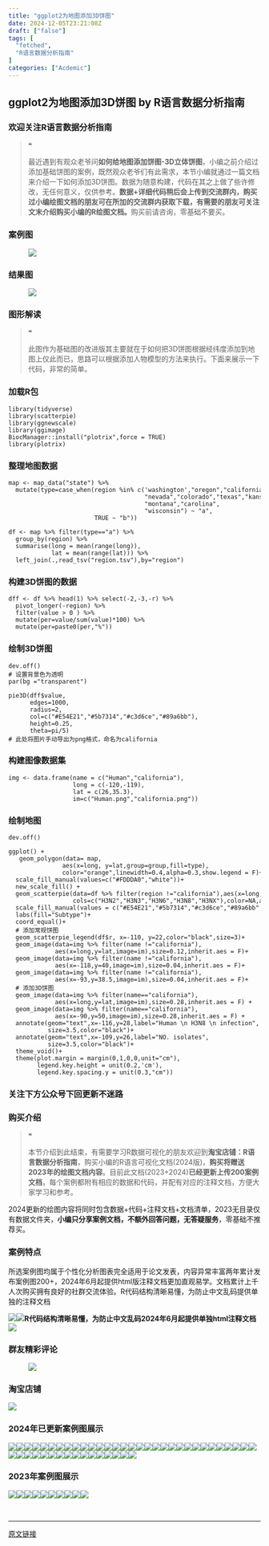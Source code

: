 ```yaml
---
title: "ggplot2为地图添加3D饼图"
date: 2024-12-05T23:21:08Z
draft: ["false"]
tags: [
  "fetched",
  "R语言数据分析指南"
]
categories: ["Acdemic"]
---
```

ggplot2为地图添加3D饼图 by R语言数据分析指南
------
<div><section data-tool="mdnice编辑器" data-website="https://www.mdnice.com"><h3 data-tool="mdnice编辑器"><span></span><span>欢迎关注R语言数据分析指南</span><span></span></h3><blockquote data-tool="mdnice编辑器"><span>❝</span><p>最近遇到有观众老爷问<strong>如何给地图添加饼图-3D立体饼图</strong>，小编之前介绍过添加基础饼图的案例，既然观众老爷们有此需求，本节小编就通过一篇文档来介绍一下如何添加3D饼图。数据为随意构建，代码在其之上做了些许修改，无任何意义，仅供参考。<strong>数据+详细代码稍后会上传到交流群内，购买过小编绘图文档的朋友可在所加的交流群内获取下载，有需要的朋友可关注文末介绍购买小编的R绘图文档。</strong>购买前请咨询，零基础不要买。</p></blockquote><h3 data-tool="mdnice编辑器"><span></span><span>案例图</span><span></span></h3><figure data-tool="mdnice编辑器"><img data-imgfileid="100038576" data-ratio="0.6805555555555556" data-src="https://mmbiz.qpic.cn/mmbiz_png/EibnicgwScTAaJ5IaVgStiasribRwzYNNFUrjCk0FSFsaSWN5YBHXCLBrHQ2iaGP6a72lgXYGXeqNZwa3bKIupXiceicw/640?wx_fmt=png&amp;from=appmsg" data-type="png" data-w="1080" src="https://mmbiz.qpic.cn/mmbiz_png/EibnicgwScTAaJ5IaVgStiasribRwzYNNFUrjCk0FSFsaSWN5YBHXCLBrHQ2iaGP6a72lgXYGXeqNZwa3bKIupXiceicw/640?wx_fmt=png&amp;from=appmsg"></figure><h3 data-tool="mdnice编辑器"><span></span><span>结果图</span><span></span></h3><figure data-tool="mdnice编辑器"><img data-imgfileid="100038575" data-ratio="0.4759259259259259" data-src="https://mmbiz.qpic.cn/mmbiz_png/EibnicgwScTAaJ5IaVgStiasribRwzYNNFUr9JbMYibcXLPhRuYOkKWq5vvPJ2wGHFgnszgeicJibzuTAN8RkCPzSZhWQ/640?wx_fmt=png&amp;from=appmsg" data-type="png" data-w="1080" src="https://mmbiz.qpic.cn/mmbiz_png/EibnicgwScTAaJ5IaVgStiasribRwzYNNFUr9JbMYibcXLPhRuYOkKWq5vvPJ2wGHFgnszgeicJibzuTAN8RkCPzSZhWQ/640?wx_fmt=png&amp;from=appmsg"></figure><h3 data-tool="mdnice编辑器"><span></span><span>图形解读</span><span></span></h3><blockquote data-tool="mdnice编辑器"><span>❝</span><p>此图作为基础图的改进版其主要就在于如何把3D饼图根据经纬度添加到地图上仅此而已，思路可以根据添加人物模型的方法来执行。下面来展示一下代码，非常的简单。</p></blockquote><h3 data-tool="mdnice编辑器"><span></span><span>加载R包</span><span></span></h3><pre data-tool="mdnice编辑器"><span></span><code><span>library</span>(tidyverse)<br><span>library</span>(scatterpie)<br><span>library</span>(ggnewscale)<br><span>library</span>(ggimage)<br>BiocManager::install(<span>"plotrix"</span>,force = <span>TRUE</span>)<br><span>library</span>(plotrix)<br></code></pre><h3 data-tool="mdnice编辑器"><span></span><span>整理地图数据</span><span></span></h3><pre data-tool="mdnice编辑器"><span></span><code>map &lt;- map_data(<span>"state"</span>) %&gt;% <br>  mutate(type=case_when(region %<span>in</span>% c(<span>'washington'</span>,<span>"oregon"</span>,<span>"california"</span>,<br>                                      <span>"nevada"</span>,<span>"colorado"</span>,<span>"texas"</span>,<span>"kansas"</span>,<br>                                      <span>"montana"</span>,<span>"carolina"</span>,<br>                                      <span>"wisconsin"</span>) ~ <span>"a"</span>,<br>                        <span>TRUE</span> ~ <span>"b"</span>))<br><br>df &lt;- map %&gt;% filter(type==<span>"a"</span>) %&gt;% <br>  group_by(region) %&gt;%<br>  summarise(long = mean(range(long)),<br>            lat = mean(range(lat))) %&gt;% <br>  left_join(.,read_tsv(<span>"region.tsv"</span>),by=<span>"region"</span>)<br></code></pre><h3 data-tool="mdnice编辑器"><span></span><span>构建3D饼图的数据</span><span></span></h3><pre data-tool="mdnice编辑器"><span></span><code>dff &lt;- df %&gt;% head(<span>1</span>) %&gt;% select(-<span>2</span>,-<span>3</span>,-r) %&gt;% <br>  pivot_longer(-region) %&gt;% <br>  filter(value &gt; <span>0</span> ) %&gt;% <br>  mutate(per=value/sum(value)*<span>100</span>) %&gt;% <br>  mutate(per=paste0(per,<span>"%"</span>))<br></code></pre><h3 data-tool="mdnice编辑器"><span></span><span>绘制3D饼图</span><span></span></h3><pre data-tool="mdnice编辑器"><span></span><code>dev.off()<br><span># 设置背景色为透明</span><br>par(bg =<span>"transparent"</span>)<br><br>pie3D(dff$value,<br>      edges=<span>1000</span>,<br>      radius=<span>2</span>,<br>      col=c(<span>"#E54E21"</span>,<span>"#5b7314"</span>,<span>"#c3d6ce"</span>,<span>"#89a6bb"</span>),<br>      height=<span>0.25</span>,<br>      theta=pi/<span>5</span>)<br><span># 此处将图片手动导出为png格式，命名为california</span><br></code></pre><h3 data-tool="mdnice编辑器"><span></span><span>构建图像数据集</span><span></span></h3><pre data-tool="mdnice编辑器"><span></span><code>img &lt;- data.frame(name = c(<span>"Human"</span>,<span>"california"</span>),<br>                  long = c(-<span>120</span>,-<span>119</span>),<br>                  lat = c(<span>26</span>,<span>35.3</span>),<br>                  im=c(<span>"Human.png"</span>,<span>"california.png"</span>))<br></code></pre><h3 data-tool="mdnice编辑器"><span></span><span>绘制地图</span><span></span></h3><pre data-tool="mdnice编辑器"><span></span><code>dev.off()<br><br>ggplot() +<br>   geom_polygon(data= map,<br>               aes(x=long, y=lat,group=group,fill=type),<br>               color=<span>"orange"</span>,linewidth=<span>0.4</span>,alpha=<span>0.3</span>,show.legend = <span>F</span>)+<br>  scale_fill_manual(values=c(<span>"#FDDDA0"</span>,<span>"white"</span>))+<br>  new_scale_fill() +<br>  geom_scatterpie(data=df %&gt;% filter(region !=<span>"california"</span>),aes(x=long,y=lat,r=r),<br>                  cols=c(<span>"H3N2"</span>,<span>"H3N3"</span>,<span>"H3N6"</span>,<span>"H3N8"</span>,<span>"H3NX"</span>),color=<span>NA</span>,alpha=<span>.8</span>)+<br>  scale_fill_manual(values = c(<span>"#E54E21"</span>,<span>"#5b7314"</span>,<span>"#c3d6ce"</span>,<span>"#89a6bb"</span>,<span>"#454b87"</span>))+<br>  labs(fill=<span>"Subtype"</span>)+<br>  coord_equal()+<br>  <span># 添加常规饼图</span><br>  geom_scatterpie_legend(df$r, x=-<span>110</span>, y=<span>22</span>,color=<span>"black"</span>,size=<span>3</span>)+<br>  geom_image(data=img %&gt;% filter(name !=<span>"california"</span>),<br>             aes(x=long,y=lat,image=im),size=<span>0.12</span>,inherit.aes = <span>F</span>)+<br>  geom_image(data=img %&gt;% filter(name !=<span>"california"</span>),<br>             aes(x=-<span>118</span>,y=<span>40</span>,image=im),size=<span>0.04</span>,inherit.aes = <span>F</span>)+<br>  geom_image(data=img %&gt;% filter(name !=<span>"california"</span>),<br>             aes(x=-<span>93</span>,y=<span>38.5</span>,image=im),size=<span>0.04</span>,inherit.aes = <span>F</span>)+<br>  <span># 添加3D饼图</span><br>  geom_image(data=img %&gt;% filter(name==<span>"california"</span>),<br>             aes(x=long,y=lat,image=im),size=<span>0.28</span>,inherit.aes = <span>F</span>) +<br>  geom_image(data=img %&gt;% filter(name==<span>"california"</span>),<br>             aes(x=-<span>90</span>,y=<span>50</span>,image=im),size=<span>0.28</span>,inherit.aes = <span>F</span>) +<br>  annotate(geom=<span>"text"</span>,x=-<span>116</span>,y=<span>28</span>,label=<span>"Human \n H3N8 \n infection"</span>,<br>           size=<span>3.5</span>,color=<span>"black"</span>)+<br>  annotate(geom=<span>"text"</span>,x=-<span>109</span>,y=<span>26</span>,label=<span>"NO. isolates"</span>,<br>           size=<span>3.5</span>,color=<span>"black"</span>)+<br>  theme_void()+<br>  theme(plot.margin = margin(<span>0</span>,<span>1</span>,<span>0</span>,<span>0</span>,unit=<span>"cm"</span>),<br>        legend.key.height = unit(<span>0.2</span>,<span>'cm'</span>),<br>        legend.key.spacing.y = unit(<span>0.3</span>,<span>"cm"</span>))<br></code></pre><h3 data-tool="mdnice编辑器"><span></span><span>关注下方公众号下回更新不迷路</span><span></span></h3><section><mp-common-profile data-pluginname="mpprofile" data-id="Mzg3MzQzNTYzMw==" data-headimg="http://mmbiz.qpic.cn/mmbiz_png/EibnicgwScTAZF0rpeZII9Ltl26VbVagriczTria1fib3XgjwwHEHFjPzkmGpqWDVVHBSzhENictUM2iavAKiaM5lc9USw/0?wx_fmt=png" data-nickname="R语言数据分析指南" data-alias="YanJANtwo" data-signature="R语言重症爱好者，喜欢绘制各种精美的图表，喜欢的小伙伴可以关注我，跟我一起学习" data-from="0" data-is_biz_ban="0" data-service_type="1"></mp-common-profile></section><h3 data-tool="mdnice编辑器"><span></span><span>购买介绍</span><span></span></h3><blockquote data-tool="mdnice编辑器"><span>❝</span><p>本节介绍到此结束，有需要学习R数据可视化的朋友欢迎到<strong>淘宝店铺：R语言数据分析指南</strong>，购买小编的R语言可视化文档(2024版)，<strong>购买将赠送2023年的绘图文档内容</strong>。目前此文档(2023+2024)<strong>已经更新上传200案例文档</strong>，每个案例都附有相应的数据和代码，并配有对应的注释文档，方便大家学习和参考。</p></blockquote><p data-tool="mdnice编辑器">2024更新的绘图内容将同时包含数据+代码+注释文档+文档清单，2023无目录仅有数据文件夹，<strong>小编只分享案例文档，不额外回答问题，无答疑服务</strong>，零基础不推荐买。</p><h3 data-tool="mdnice编辑器"><span></span><span>案例特点</span><span></span></h3><p data-tool="mdnice编辑器">所选案例图均属于个性化分析图表完全适用于论文发表，内容异常丰富两年累计发布案例图200+，2024年6月起提供html版注释文档更加直观易学。文档累计上千人次购买拥有良好的社群交流体验。R代码结构清晰易懂，为防止中文乱码提供单独的注释文档</p><p data-tool="mdnice编辑器"><img data-imgfileid="100038578" data-ratio="0.49537037037037035" data-src="https://mmbiz.qpic.cn/mmbiz_png/EibnicgwScTAaJ5IaVgStiasribRwzYNNFUrEEuR8dzv5iahp7MxTGRI4bDFfgH4Fk6WytY7fNF4fK09CpMFvyjWbmg/640?wx_fmt=png&amp;from=appmsg" data-type="png" data-w="1080" src="https://mmbiz.qpic.cn/mmbiz_png/EibnicgwScTAaJ5IaVgStiasribRwzYNNFUrEEuR8dzv5iahp7MxTGRI4bDFfgH4Fk6WytY7fNF4fK09CpMFvyjWbmg/640?wx_fmt=png&amp;from=appmsg"><img data-imgfileid="100038579" data-ratio="0.675" data-src="https://mmbiz.qpic.cn/mmbiz_png/EibnicgwScTAaJ5IaVgStiasribRwzYNNFUrkoegaFsb6icLgFvjaUXJupiaZUJ1ibkDfbyLhe4du2vCiaDmvI0ouc27Gg/640?wx_fmt=png&amp;from=appmsg" data-type="png" data-w="1080" src="https://mmbiz.qpic.cn/mmbiz_png/EibnicgwScTAaJ5IaVgStiasribRwzYNNFUrkoegaFsb6icLgFvjaUXJupiaZUJ1ibkDfbyLhe4du2vCiaDmvI0ouc27Gg/640?wx_fmt=png&amp;from=appmsg"><strong>R代码结构清晰易懂，为防止中文乱码2024年6月起提供单独html注释文档</strong><img data-imgfileid="100038577" data-ratio="0.6552380952380953" data-src="https://mmbiz.qpic.cn/mmbiz_png/EibnicgwScTAaJ5IaVgStiasribRwzYNNFUrLSzObA2htKYiaD10Ud8DdMoruMKpGO6kDjtQ0ey1fvz7H4lpQeRlyKw/640?wx_fmt=png&amp;from=appmsg" data-type="png" data-w="1050" src="https://mmbiz.qpic.cn/mmbiz_png/EibnicgwScTAaJ5IaVgStiasribRwzYNNFUrLSzObA2htKYiaD10Ud8DdMoruMKpGO6kDjtQ0ey1fvz7H4lpQeRlyKw/640?wx_fmt=png&amp;from=appmsg"></p><h3 data-tool="mdnice编辑器"><span></span><span>群友精彩评论</span><span></span></h3><figure data-tool="mdnice编辑器"><img data-imgfileid="100038582" data-ratio="0.4546296296296296" data-src="https://mmbiz.qpic.cn/mmbiz_png/EibnicgwScTAaJ5IaVgStiasribRwzYNNFUrzDUNkCGJzQMfVGpkNJVacbKEUibiarE8Pa1FOKPD7JDfMexzRmxk3vqA/640?wx_fmt=png&amp;from=appmsg" data-type="png" data-w="1080" src="https://mmbiz.qpic.cn/mmbiz_png/EibnicgwScTAaJ5IaVgStiasribRwzYNNFUrzDUNkCGJzQMfVGpkNJVacbKEUibiarE8Pa1FOKPD7JDfMexzRmxk3vqA/640?wx_fmt=png&amp;from=appmsg"></figure><h3 data-tool="mdnice编辑器"><span></span><span>淘宝店铺</span><span></span></h3><p><img data-galleryid="" data-imgfileid="100019415" data-ratio="1.0210420841683367" data-s="300,640" data-src="https://mmbiz.qpic.cn/mmbiz_jpg/EibnicgwScTAbvhPDLGT8NaialEsht92PTYNJWpmVLfoYGic1uha5FyBrDCibibZCLjiazgvpT1XcdwibfVywD2el0VAgg/640?wx_fmt=jpeg" data-type="jpeg" data-w="998" src="https://mmbiz.qpic.cn/mmbiz_jpg/EibnicgwScTAbvhPDLGT8NaialEsht92PTYNJWpmVLfoYGic1uha5FyBrDCibibZCLjiazgvpT1XcdwibfVywD2el0VAgg/640?wx_fmt=jpeg"></p><h3 data-tool="mdnice编辑器"><span></span><span>2024年已更新案例图展示</span><span></span></h3><p data-tool="mdnice编辑器"><img data-imgfileid="100038584" data-ratio="0.42407407407407405" data-src="https://mmbiz.qpic.cn/mmbiz_jpg/EibnicgwScTAaJ5IaVgStiasribRwzYNNFUrk1lS8GkCZydVtJqhwuHE5r6KemZhfxr88jGwChfRkK8dNKf2RsCScg/640?wx_fmt=jpeg&amp;from=appmsg" data-type="jpeg" data-w="1080" src="https://mmbiz.qpic.cn/mmbiz_jpg/EibnicgwScTAaJ5IaVgStiasribRwzYNNFUrk1lS8GkCZydVtJqhwuHE5r6KemZhfxr88jGwChfRkK8dNKf2RsCScg/640?wx_fmt=jpeg&amp;from=appmsg"><img data-imgfileid="100038581" data-ratio="0.3925925925925926" data-src="https://mmbiz.qpic.cn/mmbiz_png/EibnicgwScTAaJ5IaVgStiasribRwzYNNFUrDibg0L2kXM3G6pPKeM4c4Pw2ho1I4feTHicHrUp7ZjprXvtxmtMGO6WQ/640?wx_fmt=png&amp;from=appmsg" data-type="png" data-w="1080" src="https://mmbiz.qpic.cn/mmbiz_png/EibnicgwScTAaJ5IaVgStiasribRwzYNNFUrDibg0L2kXM3G6pPKeM4c4Pw2ho1I4feTHicHrUp7ZjprXvtxmtMGO6WQ/640?wx_fmt=png&amp;from=appmsg"><img data-imgfileid="100038580" data-ratio="0.4462962962962963" data-src="https://mmbiz.qpic.cn/mmbiz_png/EibnicgwScTAaJ5IaVgStiasribRwzYNNFUrUaN2fdCBeHd6sMnrEoAcXBfZ7ZzzRYAUqPT6cP3quopkPeeicdkXQPA/640?wx_fmt=png&amp;from=appmsg" data-type="png" data-w="1080" src="https://mmbiz.qpic.cn/mmbiz_png/EibnicgwScTAaJ5IaVgStiasribRwzYNNFUrUaN2fdCBeHd6sMnrEoAcXBfZ7ZzzRYAUqPT6cP3quopkPeeicdkXQPA/640?wx_fmt=png&amp;from=appmsg"><img data-imgfileid="100038585" data-ratio="0.3712962962962963" data-src="https://mmbiz.qpic.cn/mmbiz_png/EibnicgwScTAaJ5IaVgStiasribRwzYNNFUr680q8TghL2VP5Yn3kGvKZQBqjMjiatNjVlndyTiaq4MwuYcxLaG5n4Ew/640?wx_fmt=png&amp;from=appmsg" data-type="png" data-w="1080" src="https://mmbiz.qpic.cn/mmbiz_png/EibnicgwScTAaJ5IaVgStiasribRwzYNNFUr680q8TghL2VP5Yn3kGvKZQBqjMjiatNjVlndyTiaq4MwuYcxLaG5n4Ew/640?wx_fmt=png&amp;from=appmsg"><img data-imgfileid="100038587" data-ratio="0.2722222222222222" data-src="https://mmbiz.qpic.cn/mmbiz_png/EibnicgwScTAaJ5IaVgStiasribRwzYNNFUrE4xMhvpibJWf7zeN3apibIEeHyT1IMPWtO2UqTGDWtqnqZ7U249RfgJQ/640?wx_fmt=png&amp;from=appmsg" data-type="png" data-w="1080" src="https://mmbiz.qpic.cn/mmbiz_png/EibnicgwScTAaJ5IaVgStiasribRwzYNNFUrE4xMhvpibJWf7zeN3apibIEeHyT1IMPWtO2UqTGDWtqnqZ7U249RfgJQ/640?wx_fmt=png&amp;from=appmsg"><img data-imgfileid="100038589" data-ratio="0.2462962962962963" data-src="https://mmbiz.qpic.cn/mmbiz_png/EibnicgwScTAaJ5IaVgStiasribRwzYNNFUryVXVDxpSewibrFKC8W45EUhCfvb7HlVkibaOQrvbbrhsXrRBSfQiavfrg/640?wx_fmt=png&amp;from=appmsg" data-type="png" data-w="1080" src="https://mmbiz.qpic.cn/mmbiz_png/EibnicgwScTAaJ5IaVgStiasribRwzYNNFUryVXVDxpSewibrFKC8W45EUhCfvb7HlVkibaOQrvbbrhsXrRBSfQiavfrg/640?wx_fmt=png&amp;from=appmsg"><img data-imgfileid="100038588" data-ratio="0.4324074074074074" data-src="https://mmbiz.qpic.cn/mmbiz_jpg/EibnicgwScTAaJ5IaVgStiasribRwzYNNFUrZRJ7P19DmYD1U9zoarpE8znVMLI5FdX3Qgl4QPCFOdb4uMCEqyH1hw/640?wx_fmt=jpeg&amp;from=appmsg" data-type="jpeg" data-w="1080" src="https://mmbiz.qpic.cn/mmbiz_jpg/EibnicgwScTAaJ5IaVgStiasribRwzYNNFUrZRJ7P19DmYD1U9zoarpE8znVMLI5FdX3Qgl4QPCFOdb4uMCEqyH1hw/640?wx_fmt=jpeg&amp;from=appmsg"><img data-imgfileid="100038590" data-ratio="0.47129629629629627" data-src="https://mmbiz.qpic.cn/mmbiz_png/EibnicgwScTAaJ5IaVgStiasribRwzYNNFUrDBEJfl9iccNpicNP9viasqnpW5LCuleIZ0Cj6pM4WHMJTjNhzEsyM4wTg/640?wx_fmt=png&amp;from=appmsg" data-type="png" data-w="1080" src="https://mmbiz.qpic.cn/mmbiz_png/EibnicgwScTAaJ5IaVgStiasribRwzYNNFUrDBEJfl9iccNpicNP9viasqnpW5LCuleIZ0Cj6pM4WHMJTjNhzEsyM4wTg/640?wx_fmt=png&amp;from=appmsg"><img data-imgfileid="100038586" data-ratio="0.36574074074074076" data-src="https://mmbiz.qpic.cn/mmbiz_png/EibnicgwScTAaJ5IaVgStiasribRwzYNNFUrj4PhGqHtKuCXBBeibNAu5kkGAjVLWrZAdIaicaDn9hiccDgdB1dCbib3oA/640?wx_fmt=png&amp;from=appmsg" data-type="png" data-w="1080" src="https://mmbiz.qpic.cn/mmbiz_png/EibnicgwScTAaJ5IaVgStiasribRwzYNNFUrj4PhGqHtKuCXBBeibNAu5kkGAjVLWrZAdIaicaDn9hiccDgdB1dCbib3oA/640?wx_fmt=png&amp;from=appmsg"><img data-imgfileid="100038592" data-ratio="0.38981481481481484" data-src="https://mmbiz.qpic.cn/mmbiz_png/EibnicgwScTAaJ5IaVgStiasribRwzYNNFUrLRj5xbwkic8ToZEViaMbpvXT7T8iclFVduiajJo0DeQMDYnE3PvE7HdNPA/640?wx_fmt=png&amp;from=appmsg" data-type="png" data-w="1080" src="https://mmbiz.qpic.cn/mmbiz_png/EibnicgwScTAaJ5IaVgStiasribRwzYNNFUrLRj5xbwkic8ToZEViaMbpvXT7T8iclFVduiajJo0DeQMDYnE3PvE7HdNPA/640?wx_fmt=png&amp;from=appmsg"><img data-imgfileid="100038593" data-ratio="0.5305555555555556" data-src="https://mmbiz.qpic.cn/mmbiz_png/EibnicgwScTAaJ5IaVgStiasribRwzYNNFUroFuS2ibBDlo46WJJDEl5ersnLbGicJJugl8a6s8xU0OuN3dguu888m5A/640?wx_fmt=png&amp;from=appmsg" data-type="png" data-w="1080" src="https://mmbiz.qpic.cn/mmbiz_png/EibnicgwScTAaJ5IaVgStiasribRwzYNNFUroFuS2ibBDlo46WJJDEl5ersnLbGicJJugl8a6s8xU0OuN3dguu888m5A/640?wx_fmt=png&amp;from=appmsg"><img data-imgfileid="100038594" data-ratio="0.45185185185185184" data-src="https://mmbiz.qpic.cn/mmbiz_png/EibnicgwScTAaJ5IaVgStiasribRwzYNNFUr7Dv48QfNa9sbBsQVibTdVcCXLEc7YWKz9JUVygic6iaJZfZM3W3EowLbw/640?wx_fmt=png&amp;from=appmsg" data-type="png" data-w="1080" src="https://mmbiz.qpic.cn/mmbiz_png/EibnicgwScTAaJ5IaVgStiasribRwzYNNFUr7Dv48QfNa9sbBsQVibTdVcCXLEc7YWKz9JUVygic6iaJZfZM3W3EowLbw/640?wx_fmt=png&amp;from=appmsg"><img data-imgfileid="100038595" data-ratio="0.462037037037037" data-src="https://mmbiz.qpic.cn/mmbiz_png/EibnicgwScTAaJ5IaVgStiasribRwzYNNFUrcawuEYhn1XKAutPounBSJKFicKayL47SzD8XMEYUEuHqGXd9Hy6zuibg/640?wx_fmt=png&amp;from=appmsg" data-type="png" data-w="1080" src="https://mmbiz.qpic.cn/mmbiz_png/EibnicgwScTAaJ5IaVgStiasribRwzYNNFUrcawuEYhn1XKAutPounBSJKFicKayL47SzD8XMEYUEuHqGXd9Hy6zuibg/640?wx_fmt=png&amp;from=appmsg"><img data-imgfileid="100038591" data-ratio="0.37407407407407406" data-src="https://mmbiz.qpic.cn/mmbiz_png/EibnicgwScTAaJ5IaVgStiasribRwzYNNFUrImxxKFDia9hvIHoiab2WG20QB0BILzbo8LSeBwI5QVU6RBb5PSD0qqWw/640?wx_fmt=png&amp;from=appmsg" data-type="png" data-w="1080" src="https://mmbiz.qpic.cn/mmbiz_png/EibnicgwScTAaJ5IaVgStiasribRwzYNNFUrImxxKFDia9hvIHoiab2WG20QB0BILzbo8LSeBwI5QVU6RBb5PSD0qqWw/640?wx_fmt=png&amp;from=appmsg"><img data-imgfileid="100038598" data-ratio="0.3425925925925926" data-src="https://mmbiz.qpic.cn/mmbiz_png/EibnicgwScTAaJ5IaVgStiasribRwzYNNFUrC7Secl0m5NyOwVIwHuRTzsjxKDv7ttibslh6PBlauibZuiayULVc556xQ/640?wx_fmt=png&amp;from=appmsg" data-type="png" data-w="1080" src="https://mmbiz.qpic.cn/mmbiz_png/EibnicgwScTAaJ5IaVgStiasribRwzYNNFUrC7Secl0m5NyOwVIwHuRTzsjxKDv7ttibslh6PBlauibZuiayULVc556xQ/640?wx_fmt=png&amp;from=appmsg"><img data-imgfileid="100038596" data-ratio="0.47685185185185186" data-src="https://mmbiz.qpic.cn/mmbiz_png/EibnicgwScTAaJ5IaVgStiasribRwzYNNFUricB5W3L3TDQAxYvHNAnCK3rCGQcxRRQ4OTXUQ5QIgRy9zB96iaHHZn3Q/640?wx_fmt=png&amp;from=appmsg" data-type="png" data-w="1080" src="https://mmbiz.qpic.cn/mmbiz_png/EibnicgwScTAaJ5IaVgStiasribRwzYNNFUricB5W3L3TDQAxYvHNAnCK3rCGQcxRRQ4OTXUQ5QIgRy9zB96iaHHZn3Q/640?wx_fmt=png&amp;from=appmsg"><img data-imgfileid="100038599" data-ratio="0.3814814814814815" data-src="https://mmbiz.qpic.cn/mmbiz_png/EibnicgwScTAaJ5IaVgStiasribRwzYNNFUrTxHgEAoC5pYwq2HycSNOicewLgAibg1xQuSuicMokrCQc4fBljv5lXDNg/640?wx_fmt=png&amp;from=appmsg" data-type="png" data-w="1080" src="https://mmbiz.qpic.cn/mmbiz_png/EibnicgwScTAaJ5IaVgStiasribRwzYNNFUrTxHgEAoC5pYwq2HycSNOicewLgAibg1xQuSuicMokrCQc4fBljv5lXDNg/640?wx_fmt=png&amp;from=appmsg"><img data-imgfileid="100038600" data-ratio="0.43333333333333335" data-src="https://mmbiz.qpic.cn/mmbiz_png/EibnicgwScTAaJ5IaVgStiasribRwzYNNFUrBK2xbwUKE9d6MQuX09WHAJMcz95x11aq8YZ1UMO38MJ7kJlpQRa23g/640?wx_fmt=png&amp;from=appmsg" data-type="png" data-w="1080" src="https://mmbiz.qpic.cn/mmbiz_png/EibnicgwScTAaJ5IaVgStiasribRwzYNNFUrBK2xbwUKE9d6MQuX09WHAJMcz95x11aq8YZ1UMO38MJ7kJlpQRa23g/640?wx_fmt=png&amp;from=appmsg"><img data-imgfileid="100038597" data-ratio="0.37592592592592594" data-src="https://mmbiz.qpic.cn/mmbiz_png/EibnicgwScTAaJ5IaVgStiasribRwzYNNFUrnAtERGWR5ic2ElC6k3l14AzYLqiaVZFP2CRQnvLibsHGhibJTzHcPVcU2Q/640?wx_fmt=png&amp;from=appmsg" data-type="png" data-w="1080" src="https://mmbiz.qpic.cn/mmbiz_png/EibnicgwScTAaJ5IaVgStiasribRwzYNNFUrnAtERGWR5ic2ElC6k3l14AzYLqiaVZFP2CRQnvLibsHGhibJTzHcPVcU2Q/640?wx_fmt=png&amp;from=appmsg"><img data-imgfileid="100038606" data-ratio="0.42592592592592593" data-src="https://mmbiz.qpic.cn/mmbiz_png/EibnicgwScTAaJ5IaVgStiasribRwzYNNFUrwF83UmkjpUcvYrzrgt4JN99n90uAx7syIQyrySBWUGMZ8eZNoh7zUA/640?wx_fmt=png&amp;from=appmsg" data-type="png" data-w="1080" src="https://mmbiz.qpic.cn/mmbiz_png/EibnicgwScTAaJ5IaVgStiasribRwzYNNFUrwF83UmkjpUcvYrzrgt4JN99n90uAx7syIQyrySBWUGMZ8eZNoh7zUA/640?wx_fmt=png&amp;from=appmsg"><img data-imgfileid="100038601" data-ratio="0.39166666666666666" data-src="https://mmbiz.qpic.cn/mmbiz_png/EibnicgwScTAaJ5IaVgStiasribRwzYNNFUrob3MrhwlvNNL8pbic3GgZIKGTCWjpG01OgwMKic0nlspJAGJw96icSVaQ/640?wx_fmt=png&amp;from=appmsg" data-type="png" data-w="1080" src="https://mmbiz.qpic.cn/mmbiz_png/EibnicgwScTAaJ5IaVgStiasribRwzYNNFUrob3MrhwlvNNL8pbic3GgZIKGTCWjpG01OgwMKic0nlspJAGJw96icSVaQ/640?wx_fmt=png&amp;from=appmsg"><img data-imgfileid="100038602" data-ratio="0.39444444444444443" data-src="https://mmbiz.qpic.cn/mmbiz_png/EibnicgwScTAaJ5IaVgStiasribRwzYNNFUrXY0uNQicXRVhUF1S3FytELBiaOOAUA4icYiabVIpHYjicWscibghTajA0HyQ/640?wx_fmt=png&amp;from=appmsg" data-type="png" data-w="1080" src="https://mmbiz.qpic.cn/mmbiz_png/EibnicgwScTAaJ5IaVgStiasribRwzYNNFUrXY0uNQicXRVhUF1S3FytELBiaOOAUA4icYiabVIpHYjicWscibghTajA0HyQ/640?wx_fmt=png&amp;from=appmsg"><img data-imgfileid="100038605" data-ratio="0.4" data-src="https://mmbiz.qpic.cn/mmbiz_png/EibnicgwScTAaJ5IaVgStiasribRwzYNNFUrf4oVAwfVfNZO7V42UXIjeSekoUVgdYdHQ8zic7TnNkRhGDjujuKT9xg/640?wx_fmt=png&amp;from=appmsg" data-type="png" data-w="1080" src="https://mmbiz.qpic.cn/mmbiz_png/EibnicgwScTAaJ5IaVgStiasribRwzYNNFUrf4oVAwfVfNZO7V42UXIjeSekoUVgdYdHQ8zic7TnNkRhGDjujuKT9xg/640?wx_fmt=png&amp;from=appmsg"><img data-imgfileid="100038603" data-ratio="0.41759259259259257" data-src="https://mmbiz.qpic.cn/mmbiz_png/EibnicgwScTAaJ5IaVgStiasribRwzYNNFUribicib92PcibBOicQprWnWrS4cGHJn9wUfvGGvXVliabkF6pNdIVrNSU0aVw/640?wx_fmt=png&amp;from=appmsg" data-type="png" data-w="1080" src="https://mmbiz.qpic.cn/mmbiz_png/EibnicgwScTAaJ5IaVgStiasribRwzYNNFUribicib92PcibBOicQprWnWrS4cGHJn9wUfvGGvXVliabkF6pNdIVrNSU0aVw/640?wx_fmt=png&amp;from=appmsg"><img data-imgfileid="100038612" data-ratio="0.3314814814814815" data-src="https://mmbiz.qpic.cn/mmbiz_png/EibnicgwScTAaJ5IaVgStiasribRwzYNNFUric6yXz6pFCMibevPxN3lGDBlxlZ6icKMrHBylHTG0oWh1kahzyKvoFAZw/640?wx_fmt=png&amp;from=appmsg" data-type="png" data-w="1080" src="https://mmbiz.qpic.cn/mmbiz_png/EibnicgwScTAaJ5IaVgStiasribRwzYNNFUric6yXz6pFCMibevPxN3lGDBlxlZ6icKMrHBylHTG0oWh1kahzyKvoFAZw/640?wx_fmt=png&amp;from=appmsg"><img data-imgfileid="100038608" data-ratio="0.4255555555555556" data-src="https://mmbiz.qpic.cn/mmbiz_png/EibnicgwScTAaJ5IaVgStiasribRwzYNNFUrzUvbcmUIpVriaMwEicNwicmYBmhoAZicdN5GLj541wfmKSXXDO7qtrnxdg/640?wx_fmt=png&amp;from=appmsg" data-type="png" data-w="900" src="https://mmbiz.qpic.cn/mmbiz_png/EibnicgwScTAaJ5IaVgStiasribRwzYNNFUrzUvbcmUIpVriaMwEicNwicmYBmhoAZicdN5GLj541wfmKSXXDO7qtrnxdg/640?wx_fmt=png&amp;from=appmsg"><img data-imgfileid="100038609" data-ratio="0.4255555555555556" data-src="https://mmbiz.qpic.cn/mmbiz_png/EibnicgwScTAaJ5IaVgStiasribRwzYNNFUrKKLSWlXvRbUV0niaGM8wPMHW307wicia4wSLVRrK5jFdiabBdJL41OSIFA/640?wx_fmt=png&amp;from=appmsg" data-type="png" data-w="900" src="https://mmbiz.qpic.cn/mmbiz_png/EibnicgwScTAaJ5IaVgStiasribRwzYNNFUrKKLSWlXvRbUV0niaGM8wPMHW307wicia4wSLVRrK5jFdiabBdJL41OSIFA/640?wx_fmt=png&amp;from=appmsg"><img data-imgfileid="100038611" data-ratio="0.37962962962962965" data-src="https://mmbiz.qpic.cn/mmbiz_png/EibnicgwScTAaJ5IaVgStiasribRwzYNNFUrduI7Qb3EsNGhJjF4JfjEOVIQcUic5E36NlUxFVOZv8JVDVzW5flkxLA/640?wx_fmt=png&amp;from=appmsg" data-type="png" data-w="1080" src="https://mmbiz.qpic.cn/mmbiz_png/EibnicgwScTAaJ5IaVgStiasribRwzYNNFUrduI7Qb3EsNGhJjF4JfjEOVIQcUic5E36NlUxFVOZv8JVDVzW5flkxLA/640?wx_fmt=png&amp;from=appmsg"><img data-imgfileid="100038610" data-ratio="0.4255555555555556" data-src="https://mmbiz.qpic.cn/mmbiz_png/EibnicgwScTAaJ5IaVgStiasribRwzYNNFUryZDCXAzh0qhNYe74LPegHrGsLdr7uWib9jLIF6wrDFaedCd4RITvyqQ/640?wx_fmt=png&amp;from=appmsg" data-type="png" data-w="900" src="https://mmbiz.qpic.cn/mmbiz_png/EibnicgwScTAaJ5IaVgStiasribRwzYNNFUryZDCXAzh0qhNYe74LPegHrGsLdr7uWib9jLIF6wrDFaedCd4RITvyqQ/640?wx_fmt=png&amp;from=appmsg"><img data-imgfileid="100038616" data-ratio="0.4255555555555556" data-src="https://mmbiz.qpic.cn/mmbiz_png/EibnicgwScTAaJ5IaVgStiasribRwzYNNFUrziaoe8JfReHGfS8uPib8uEOnzBOicewMYmmcfK5kez3boXa6pgcGb6x4A/640?wx_fmt=png&amp;from=appmsg" data-type="png" data-w="900" src="https://mmbiz.qpic.cn/mmbiz_png/EibnicgwScTAaJ5IaVgStiasribRwzYNNFUrziaoe8JfReHGfS8uPib8uEOnzBOicewMYmmcfK5kez3boXa6pgcGb6x4A/640?wx_fmt=png&amp;from=appmsg"><img data-imgfileid="100038615" data-ratio="0.4255555555555556" data-src="https://mmbiz.qpic.cn/mmbiz_png/EibnicgwScTAaJ5IaVgStiasribRwzYNNFUr6PYd8dWsRqKqmdibaNYaxsr2j9NevgYpqTXk3ibG7XHsvyMVVxyHyRjg/640?wx_fmt=png&amp;from=appmsg" data-type="png" data-w="900" src="https://mmbiz.qpic.cn/mmbiz_png/EibnicgwScTAaJ5IaVgStiasribRwzYNNFUr6PYd8dWsRqKqmdibaNYaxsr2j9NevgYpqTXk3ibG7XHsvyMVVxyHyRjg/640?wx_fmt=png&amp;from=appmsg"><img data-imgfileid="100038617" data-ratio="0.4255555555555556" data-src="https://mmbiz.qpic.cn/mmbiz_png/EibnicgwScTAaJ5IaVgStiasribRwzYNNFUrCqh2G8OqOicv5yzxnbLux8UhjfTcB2VxaOILQEMgq4BvG0XGre77bhw/640?wx_fmt=png&amp;from=appmsg" data-type="png" data-w="900" src="https://mmbiz.qpic.cn/mmbiz_png/EibnicgwScTAaJ5IaVgStiasribRwzYNNFUrCqh2G8OqOicv5yzxnbLux8UhjfTcB2VxaOILQEMgq4BvG0XGre77bhw/640?wx_fmt=png&amp;from=appmsg"><img data-imgfileid="100038613" data-ratio="0.4255555555555556" data-src="https://mmbiz.qpic.cn/mmbiz_png/EibnicgwScTAaJ5IaVgStiasribRwzYNNFUrhJEAOs00YG0buVVNib2kqIYnPuBJER0FpOBFNkhoTmV4OZQZAaeGN7A/640?wx_fmt=png&amp;from=appmsg" data-type="png" data-w="900" src="https://mmbiz.qpic.cn/mmbiz_png/EibnicgwScTAaJ5IaVgStiasribRwzYNNFUrhJEAOs00YG0buVVNib2kqIYnPuBJER0FpOBFNkhoTmV4OZQZAaeGN7A/640?wx_fmt=png&amp;from=appmsg"><img data-imgfileid="100038614" data-ratio="0.4255555555555556" data-src="https://mmbiz.qpic.cn/mmbiz_png/EibnicgwScTAaJ5IaVgStiasribRwzYNNFUrmZdQFb3HgPkqZ3IPzENkicxibM9b35BiaVPibwBCBXjYR56RMKWHvzuz5g/640?wx_fmt=png&amp;from=appmsg" data-type="png" data-w="900" src="https://mmbiz.qpic.cn/mmbiz_png/EibnicgwScTAaJ5IaVgStiasribRwzYNNFUrmZdQFb3HgPkqZ3IPzENkicxibM9b35BiaVPibwBCBXjYR56RMKWHvzuz5g/640?wx_fmt=png&amp;from=appmsg"><img data-imgfileid="100038622" data-ratio="0.48148148148148145" data-src="https://mmbiz.qpic.cn/mmbiz_png/EibnicgwScTAaJ5IaVgStiasribRwzYNNFUrTN7FbHjkp5rsU7hmvlkrF85o8fia8JFgib69cWtwwmicaxNibUoibh2SNBA/640?wx_fmt=png&amp;from=appmsg" data-type="png" data-w="1080" src="https://mmbiz.qpic.cn/mmbiz_png/EibnicgwScTAaJ5IaVgStiasribRwzYNNFUrTN7FbHjkp5rsU7hmvlkrF85o8fia8JFgib69cWtwwmicaxNibUoibh2SNBA/640?wx_fmt=png&amp;from=appmsg"><img data-imgfileid="100038619" data-ratio="0.4255555555555556" data-src="https://mmbiz.qpic.cn/mmbiz_png/EibnicgwScTAaJ5IaVgStiasribRwzYNNFUrltmYLwicrjM6Via2ibuLs3HFJeaZryPtAbuYSvzd1iaibXzjWvhJGNXJ4pg/640?wx_fmt=png&amp;from=appmsg" data-type="png" data-w="900" src="https://mmbiz.qpic.cn/mmbiz_png/EibnicgwScTAaJ5IaVgStiasribRwzYNNFUrltmYLwicrjM6Via2ibuLs3HFJeaZryPtAbuYSvzd1iaibXzjWvhJGNXJ4pg/640?wx_fmt=png&amp;from=appmsg"><img data-imgfileid="100038618" data-ratio="0.4255555555555556" data-src="https://mmbiz.qpic.cn/mmbiz_png/EibnicgwScTAaJ5IaVgStiasribRwzYNNFUraKnHzfZoe3t0WNRVzGpwABdN5VjwVa9z2mEN16uC21Pic43Q24S1mRQ/640?wx_fmt=png&amp;from=appmsg" data-type="png" data-w="900" src="https://mmbiz.qpic.cn/mmbiz_png/EibnicgwScTAaJ5IaVgStiasribRwzYNNFUraKnHzfZoe3t0WNRVzGpwABdN5VjwVa9z2mEN16uC21Pic43Q24S1mRQ/640?wx_fmt=png&amp;from=appmsg"><img data-imgfileid="100038621" data-ratio="0.4255555555555556" data-src="https://mmbiz.qpic.cn/mmbiz_png/EibnicgwScTAaJ5IaVgStiasribRwzYNNFUrnn8bveggxMbRd3AqrfLjs0wPkqomkubLYvzlCAAGeLt4ghthX99ADQ/640?wx_fmt=png&amp;from=appmsg" data-type="png" data-w="900" src="https://mmbiz.qpic.cn/mmbiz_png/EibnicgwScTAaJ5IaVgStiasribRwzYNNFUrnn8bveggxMbRd3AqrfLjs0wPkqomkubLYvzlCAAGeLt4ghthX99ADQ/640?wx_fmt=png&amp;from=appmsg"><img data-imgfileid="100038620" data-ratio="0.4255555555555556" data-src="https://mmbiz.qpic.cn/mmbiz_png/EibnicgwScTAaJ5IaVgStiasribRwzYNNFUrQsMvDVc4h2bkZp6OpKDphQ6tYGHHVX3pqWrTWWsbXoavqDz1fLF90g/640?wx_fmt=png&amp;from=appmsg" data-type="png" data-w="900" src="https://mmbiz.qpic.cn/mmbiz_png/EibnicgwScTAaJ5IaVgStiasribRwzYNNFUrQsMvDVc4h2bkZp6OpKDphQ6tYGHHVX3pqWrTWWsbXoavqDz1fLF90g/640?wx_fmt=png&amp;from=appmsg"><img data-imgfileid="100038624" data-ratio="0.4255555555555556" data-src="https://mmbiz.qpic.cn/mmbiz_png/EibnicgwScTAaJ5IaVgStiasribRwzYNNFUrpbic3J5ibCYmxYicHWXYQTibkiaL24eOhxYjQOxUibiaN0jorq3WYk4jEl9ew/640?wx_fmt=png&amp;from=appmsg" data-type="png" data-w="900" src="https://mmbiz.qpic.cn/mmbiz_png/EibnicgwScTAaJ5IaVgStiasribRwzYNNFUrpbic3J5ibCYmxYicHWXYQTibkiaL24eOhxYjQOxUibiaN0jorq3WYk4jEl9ew/640?wx_fmt=png&amp;from=appmsg"><img data-imgfileid="100038627" data-ratio="0.4255555555555556" data-src="https://mmbiz.qpic.cn/mmbiz_png/EibnicgwScTAaJ5IaVgStiasribRwzYNNFUrlcCqvnsOibNnevbIQRlEZSaMf89FmAb52EbfaW7v3Sl3HNVe4oWVibvw/640?wx_fmt=png&amp;from=appmsg" data-type="png" data-w="900" src="https://mmbiz.qpic.cn/mmbiz_png/EibnicgwScTAaJ5IaVgStiasribRwzYNNFUrlcCqvnsOibNnevbIQRlEZSaMf89FmAb52EbfaW7v3Sl3HNVe4oWVibvw/640?wx_fmt=png&amp;from=appmsg"><img data-imgfileid="100038625" data-ratio="0.4255555555555556" data-src="https://mmbiz.qpic.cn/mmbiz_png/EibnicgwScTAaJ5IaVgStiasribRwzYNNFUrnLz5Ay4ovxxj6ibdJ9J8bib3jniaoXZicELje7WzsbiaibfbIK66bwSicZQSA/640?wx_fmt=png&amp;from=appmsg" data-type="png" data-w="900" src="https://mmbiz.qpic.cn/mmbiz_png/EibnicgwScTAaJ5IaVgStiasribRwzYNNFUrnLz5Ay4ovxxj6ibdJ9J8bib3jniaoXZicELje7WzsbiaibfbIK66bwSicZQSA/640?wx_fmt=png&amp;from=appmsg"><img data-imgfileid="100038626" data-ratio="0.4255555555555556" data-src="https://mmbiz.qpic.cn/mmbiz_png/EibnicgwScTAaJ5IaVgStiasribRwzYNNFUrTrVPPUDJt20vnLHd8ziccQ8fy62W6nDlfy5l5N5w6sXtEEF6b8XG4wg/640?wx_fmt=png&amp;from=appmsg" data-type="png" data-w="900" src="https://mmbiz.qpic.cn/mmbiz_png/EibnicgwScTAaJ5IaVgStiasribRwzYNNFUrTrVPPUDJt20vnLHd8ziccQ8fy62W6nDlfy5l5N5w6sXtEEF6b8XG4wg/640?wx_fmt=png&amp;from=appmsg"><img data-imgfileid="100038623" data-ratio="0.4255555555555556" data-src="https://mmbiz.qpic.cn/mmbiz_png/EibnicgwScTAaJ5IaVgStiasribRwzYNNFUrphjWXBR6ILUvWuY063MpGPDMEcmPdbJEic4GrkXZpwIp0JtvhsFr7nQ/640?wx_fmt=png&amp;from=appmsg" data-type="png" data-w="900" src="https://mmbiz.qpic.cn/mmbiz_png/EibnicgwScTAaJ5IaVgStiasribRwzYNNFUrphjWXBR6ILUvWuY063MpGPDMEcmPdbJEic4GrkXZpwIp0JtvhsFr7nQ/640?wx_fmt=png&amp;from=appmsg"><img data-imgfileid="100038630" data-ratio="0.4255555555555556" data-src="https://mmbiz.qpic.cn/mmbiz_png/EibnicgwScTAaJ5IaVgStiasribRwzYNNFUrUHkktCgJBI8PI7xkicZBpvCPWbrjXcPA9hTlSUrNTrDHFy1CE59o2dw/640?wx_fmt=png&amp;from=appmsg" data-type="png" data-w="900" src="https://mmbiz.qpic.cn/mmbiz_png/EibnicgwScTAaJ5IaVgStiasribRwzYNNFUrUHkktCgJBI8PI7xkicZBpvCPWbrjXcPA9hTlSUrNTrDHFy1CE59o2dw/640?wx_fmt=png&amp;from=appmsg"><img data-imgfileid="100038628" data-ratio="0.4255555555555556" data-src="https://mmbiz.qpic.cn/mmbiz_png/EibnicgwScTAaJ5IaVgStiasribRwzYNNFUrmsR537QZAiaeZPLeZb07p7y1jmwHEohfIVPclv37QxyFUcLP8tWk0XA/640?wx_fmt=png&amp;from=appmsg" data-type="png" data-w="900" src="https://mmbiz.qpic.cn/mmbiz_png/EibnicgwScTAaJ5IaVgStiasribRwzYNNFUrmsR537QZAiaeZPLeZb07p7y1jmwHEohfIVPclv37QxyFUcLP8tWk0XA/640?wx_fmt=png&amp;from=appmsg"><img data-imgfileid="100038632" data-ratio="0.44907407407407407" data-src="https://mmbiz.qpic.cn/mmbiz_png/EibnicgwScTAaJ5IaVgStiasribRwzYNNFUroMibmKQvot3p9VibCXbE60XPN9u0LYkgqo6E9yTdOyVgQbSniaWVQd5hQ/640?wx_fmt=png&amp;from=appmsg" data-type="png" data-w="1080" src="https://mmbiz.qpic.cn/mmbiz_png/EibnicgwScTAaJ5IaVgStiasribRwzYNNFUroMibmKQvot3p9VibCXbE60XPN9u0LYkgqo6E9yTdOyVgQbSniaWVQd5hQ/640?wx_fmt=png&amp;from=appmsg"></p><h3 data-tool="mdnice编辑器"><span></span><span>2023年案例图展示</span><span></span></h3><p data-tool="mdnice编辑器"><img data-imgfileid="100038629" data-ratio="0.4255555555555556" data-src="https://mmbiz.qpic.cn/mmbiz_png/EibnicgwScTAaJ5IaVgStiasribRwzYNNFUr86jqcWjRzTrcBMMYE5JIkic7ph4WsSCFfjWLKYHaoVfgVuE5WXH6xgw/640?wx_fmt=png&amp;from=appmsg" data-type="png" data-w="900" src="https://mmbiz.qpic.cn/mmbiz_png/EibnicgwScTAaJ5IaVgStiasribRwzYNNFUr86jqcWjRzTrcBMMYE5JIkic7ph4WsSCFfjWLKYHaoVfgVuE5WXH6xgw/640?wx_fmt=png&amp;from=appmsg"><img data-imgfileid="100038631" data-ratio="0.4255555555555556" data-src="https://mmbiz.qpic.cn/mmbiz_png/EibnicgwScTAaJ5IaVgStiasribRwzYNNFUrf1N8bFAghlyCl5677nIeuXXSzEpm9MLUpHyB8F5PfL1xFGiclqRpib1g/640?wx_fmt=png&amp;from=appmsg" data-type="png" data-w="900" src="https://mmbiz.qpic.cn/mmbiz_png/EibnicgwScTAaJ5IaVgStiasribRwzYNNFUrf1N8bFAghlyCl5677nIeuXXSzEpm9MLUpHyB8F5PfL1xFGiclqRpib1g/640?wx_fmt=png&amp;from=appmsg"><img data-imgfileid="100038636" data-ratio="0.4255555555555556" data-src="https://mmbiz.qpic.cn/mmbiz_png/EibnicgwScTAaJ5IaVgStiasribRwzYNNFUriaicGrNx8aMKw8SicQwQeD42vuIJge6mcekKhcN87xAlhYUjicicmcXfzow/640?wx_fmt=png&amp;from=appmsg" data-type="png" data-w="900" src="https://mmbiz.qpic.cn/mmbiz_png/EibnicgwScTAaJ5IaVgStiasribRwzYNNFUriaicGrNx8aMKw8SicQwQeD42vuIJge6mcekKhcN87xAlhYUjicicmcXfzow/640?wx_fmt=png&amp;from=appmsg"><img data-imgfileid="100038634" data-ratio="0.4255555555555556" data-src="https://mmbiz.qpic.cn/mmbiz_png/EibnicgwScTAaJ5IaVgStiasribRwzYNNFUrrwICHLasD8PVxJzqoWeBZeR1bicWPiciaGeNzUdPHH4wSZ7t5H0jS9hjg/640?wx_fmt=png&amp;from=appmsg" data-type="png" data-w="900" src="https://mmbiz.qpic.cn/mmbiz_png/EibnicgwScTAaJ5IaVgStiasribRwzYNNFUrrwICHLasD8PVxJzqoWeBZeR1bicWPiciaGeNzUdPHH4wSZ7t5H0jS9hjg/640?wx_fmt=png&amp;from=appmsg"><img data-imgfileid="100038635" data-ratio="0.4255555555555556" data-src="https://mmbiz.qpic.cn/mmbiz_png/EibnicgwScTAaJ5IaVgStiasribRwzYNNFUrsZicgECdGM4ne6mzptbXZs8Ue8o2GvmicibOCxIlFVrCKFO92vguw4pag/640?wx_fmt=png&amp;from=appmsg" data-type="png" data-w="900" src="https://mmbiz.qpic.cn/mmbiz_png/EibnicgwScTAaJ5IaVgStiasribRwzYNNFUrsZicgECdGM4ne6mzptbXZs8Ue8o2GvmicibOCxIlFVrCKFO92vguw4pag/640?wx_fmt=png&amp;from=appmsg"><img data-imgfileid="100038633" data-ratio="0.4255555555555556" data-src="https://mmbiz.qpic.cn/mmbiz_png/EibnicgwScTAaJ5IaVgStiasribRwzYNNFUrSmKrNKLW0VvTKeXXgJMvsralSJJGeJZvNjZjdO7wuSeVNb6vicpqCzg/640?wx_fmt=png&amp;from=appmsg" data-type="png" data-w="900" src="https://mmbiz.qpic.cn/mmbiz_png/EibnicgwScTAaJ5IaVgStiasribRwzYNNFUrSmKrNKLW0VvTKeXXgJMvsralSJJGeJZvNjZjdO7wuSeVNb6vicpqCzg/640?wx_fmt=png&amp;from=appmsg"><img data-imgfileid="100038637" data-ratio="0.4255555555555556" data-src="https://mmbiz.qpic.cn/mmbiz_png/EibnicgwScTAaJ5IaVgStiasribRwzYNNFUr7BXL5yzXfR3maicS45cB9rbichicLrAkKdfC39fgotwgd7bfsTe3T68nA/640?wx_fmt=png&amp;from=appmsg" data-type="png" data-w="900" src="https://mmbiz.qpic.cn/mmbiz_png/EibnicgwScTAaJ5IaVgStiasribRwzYNNFUr7BXL5yzXfR3maicS45cB9rbichicLrAkKdfC39fgotwgd7bfsTe3T68nA/640?wx_fmt=png&amp;from=appmsg"><img data-imgfileid="100038640" data-ratio="0.4255555555555556" data-src="https://mmbiz.qpic.cn/mmbiz_png/EibnicgwScTAaJ5IaVgStiasribRwzYNNFUrPxRlynqpxWG86nbMRw2gZsGzW6e1M21UIvAYLpiaMMeeQibQ9NvWldNQ/640?wx_fmt=png&amp;from=appmsg" data-type="png" data-w="900" src="https://mmbiz.qpic.cn/mmbiz_png/EibnicgwScTAaJ5IaVgStiasribRwzYNNFUrPxRlynqpxWG86nbMRw2gZsGzW6e1M21UIvAYLpiaMMeeQibQ9NvWldNQ/640?wx_fmt=png&amp;from=appmsg"><img data-imgfileid="100038641" data-ratio="0.4255555555555556" data-src="https://mmbiz.qpic.cn/mmbiz_png/EibnicgwScTAaJ5IaVgStiasribRwzYNNFUrgPeIsWvS8U575Cy6T7iaelhRH3XXuB7AFia99VmewCAunnWNh1GmKdQQ/640?wx_fmt=png&amp;from=appmsg" data-type="png" data-w="900" src="https://mmbiz.qpic.cn/mmbiz_png/EibnicgwScTAaJ5IaVgStiasribRwzYNNFUrgPeIsWvS8U575Cy6T7iaelhRH3XXuB7AFia99VmewCAunnWNh1GmKdQQ/640?wx_fmt=png&amp;from=appmsg"><img data-imgfileid="100038642" data-ratio="0.6175925925925926" data-src="https://mmbiz.qpic.cn/mmbiz_png/EibnicgwScTAaJ5IaVgStiasribRwzYNNFUruBSSrc6NlGpUw1SzEKyOtRTCVQgoahTMxVUl2D7sB1iccHpTX0UFu0w/640?wx_fmt=png&amp;from=appmsg" data-type="png" data-w="1080" src="https://mmbiz.qpic.cn/mmbiz_png/EibnicgwScTAaJ5IaVgStiasribRwzYNNFUruBSSrc6NlGpUw1SzEKyOtRTCVQgoahTMxVUl2D7sB1iccHpTX0UFu0w/640?wx_fmt=png&amp;from=appmsg"></p></section><p><br></p><p><mp-style-type data-value="3"></mp-style-type></p></div>  
<hr>
<a href="https://mp.weixin.qq.com/s/DSFCvl6rLytlsqel0PR1EA",target="_blank" rel="noopener noreferrer">原文链接</a>
